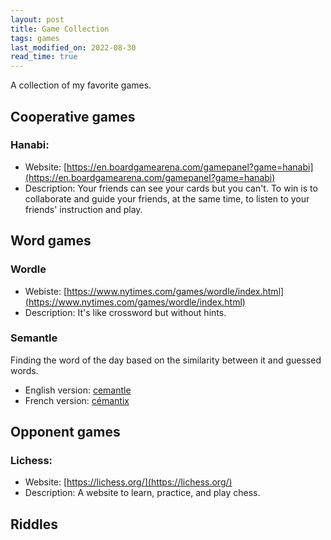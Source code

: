 ```yaml
---
layout: post
title: Game Collection
tags: games
last_modified_on: 2022-08-30
read_time: true
---
```


A collection of my favorite games.

## Cooperative games
### Hanabi:
* Website: [https://en.boardgamearena.com/gamepanel?game=hanabi](https://en.boardgamearena.com/gamepanel?game=hanabi)
* Description: Your friends can see your cards but you can't. To win is to collaborate and guide your friends, at the same time, to listen to your friends' instruction and play.

## Word games
### Wordle
* Webiste: [https://www.nytimes.com/games/wordle/index.html](https://www.nytimes.com/games/wordle/index.html)
* Description: It's like crossword but without hints.
### Semantle
Finding the word of the day based on the similarity between it and guessed words.
* English version: [cemantle](https://cemantle.herokuapp.com/)
* French version: [cémantix](https://cemantix.herokuapp.com/)

## Opponent games
### Lichess:
* Website: [https://lichess.org/](https://lichess.org/)
* Description: A website to learn, practice, and play chess.

## Riddles

